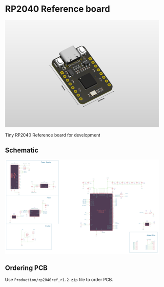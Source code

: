 # RP2040 Reference board

![thumbnail](images/rp2040ref.png)

Tiny RP2040 Reference board for development

## Schematic

![cchematic thumbnail](images/schematic.png)

## Ordering PCB

Use `Production/rp2040ref_r1.2.zip` file to order PCB.